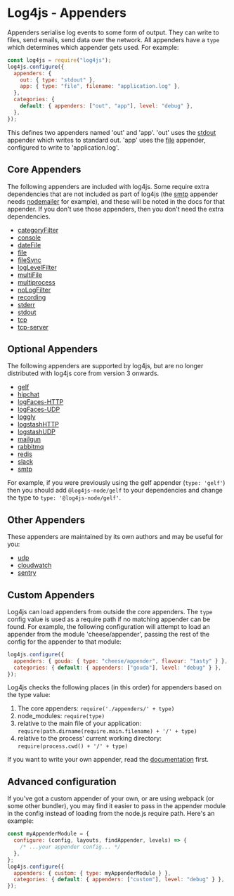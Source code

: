 # Log4js - Appenders

Appenders serialise log events to some form of output. They can write to files, send emails, send data over the network. All appenders have a `type` which determines which appender gets used. For example:

```javascript
const log4js = require("log4js");
log4js.configure({
  appenders: {
    out: { type: "stdout" },
    app: { type: "file", filename: "application.log" },
  },
  categories: {
    default: { appenders: ["out", "app"], level: "debug" },
  },
});
```

This defines two appenders named 'out' and 'app'. 'out' uses the [stdout](stdout.md) appender which writes to standard out. 'app' uses the [file](file.md) appender, configured to write to 'application.log'.

## Core Appenders

The following appenders are included with log4js. Some require extra dependencies that are not included as part of log4js (the [smtp](https://github.com/log4js-node/smtp) appender needs [nodemailer](https://www.npmjs.com/package/nodemailer) for example), and these will be noted in the docs for that appender. If you don't use those appenders, then you don't need the extra dependencies.

- [categoryFilter](categoryFilter.md)
- [console](console.md)
- [dateFile](dateFile.md)
- [file](file.md)
- [fileSync](fileSync.md)
- [logLevelFilter](logLevelFilter.md)
- [multiFile](multiFile.md)
- [multiprocess](multiprocess.md)
- [noLogFilter](noLogFilter.md)
- [recording](recording.md)
- [stderr](stderr.md)
- [stdout](stdout.md)
- [tcp](tcp.md)
- [tcp-server](tcp-server.md)

## Optional Appenders

The following appenders are supported by log4js, but are no longer distributed with log4js core from version 3 onwards.

- [gelf](https://github.com/log4js-node/gelf)
- [hipchat](https://github.com/log4js-node/hipchat)
- [logFaces-HTTP](https://github.com/log4js-node/logFaces-HTTP)
- [logFaces-UDP](https://github.com/log4js-node/logFaces-UDP)
- [loggly](https://github.com/log4js-node/loggly)
- [logstashHTTP](https://github.com/log4js-node/logstashHTTP)
- [logstashUDP](https://github.com/log4js-node/logstashUDP)
- [mailgun](https://github.com/log4js-node/mailgun)
- [rabbitmq](https://github.com/log4js-node/rabbitmq)
- [redis](https://github.com/log4js-node/redis)
- [slack](https://github.com/log4js-node/slack)
- [smtp](https://github.com/log4js-node/smtp)

For example, if you were previously using the gelf appender (`type: 'gelf'`) then you should add `@log4js-node/gelf` to your dependencies and change the type to `type: '@log4js-node/gelf'`.

## Other Appenders

These appenders are maintained by its own authors and may be useful for you:

- [udp](https://github.com/iassasin/log4js-udp-appender)
- [cloudwatch](https://github.com/xseman/log4js-appender-cloudwatch)
- [sentry](https://github.com/xseman/log4js-appender-sentry)

## Custom Appenders

Log4js can load appenders from outside the core appenders. The `type` config value is used as a require path if no matching appender can be found. For example, the following configuration will attempt to load an appender from the module 'cheese/appender', passing the rest of the config for the appender to that module:

```javascript
log4js.configure({
  appenders: { gouda: { type: "cheese/appender", flavour: "tasty" } },
  categories: { default: { appenders: ["gouda"], level: "debug" } },
});
```

Log4js checks the following places (in this order) for appenders based on the type value:

1. The core appenders: `require('./appenders/' + type)`
2. node_modules: `require(type)`
3. relative to the main file of your application: `require(path.dirname(require.main.filename) + '/' + type)`
4. relative to the process' current working directory: `require(process.cwd() + '/' + type)`

If you want to write your own appender, read the [documentation](writing-appenders.md) first.

## Advanced configuration

If you've got a custom appender of your own, or are using webpack (or some other bundler), you may find it easier to pass
in the appender module in the config instead of loading from the node.js require path. Here's an example:

```javascript
const myAppenderModule = {
  configure: (config, layouts, findAppender, levels) => {
    /* ...your appender config... */
  },
};
log4js.configure({
  appenders: { custom: { type: myAppenderModule } },
  categories: { default: { appenders: ["custom"], level: "debug" } },
});
```
